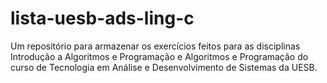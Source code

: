 # lista-uesb-ads-ling-c
Um repositório para armazenar os exercícios feitos para as disciplinas Introdução a Algoritmos e Programação e Algoritmos e Programação do curso de Tecnologia em Análise e Desenvolvimento de Sistemas da UESB.
